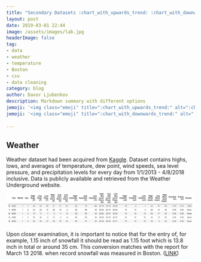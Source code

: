 ```yaml
---
title: "Secondary Datasets :chart_with_upwards_trend: :chart_with_downwards_trend:"
layout: post
date: 2019-03-01 22:44
image: /assets/images/lab.jpg
headerImage: false
tag:
- data
- weather
- temperature
- Boston
- csv
- data cleaning
category: blog
author: Davor Ljubenkov
description: Markdown summary with different options
jemoji: '<img class="emoji" title=":chart_with_upwards_trend:" alt=":chart_with_upwards_trend:" src="https://assets.github.com/images/icons/emoji/unicode/1f4c8.png" height="20" width="20" align="absmiddle">'
jemoji: '<img class="emoji" title=":chart_with_downwards_trend:" alt=":chart_with_downwards_trend:" src="https://assets.github.com/images/icons/emoji/unicode/1f4c9.png" height="20" width="20" align="absmiddle">'

---
```


## Weather

Weather dataset had been acquired from [Kaggle](https://www.kaggle.com/jqpeng/boston-weather-data-jan-2013-apr-2018). Dataset contains highs, lows, and averages of temperature, dew point, wind speeds, sea level pressure, and precipitation levels for every day from 1/1/2013 - 4/8/2018 inclusive. Data is publicly available and retrieved from the Weather Underground website.

![Markdown Image][1]

Upon closer examination, it is important to notice that for the entry of, for example, 1.15 inch of snowfall it should be read as 1.15 foot which is 13.8 inch in total or around 35 cm. This conversion matches with the report for March 13 2018. when record snowfall was measured in Boston. ([LINK](https://www.boston.com/news/weather/2018/03/13/massachusetts-snow-accumulation-totals-march-13-2018))




[1]: /assets/images/weather.png
